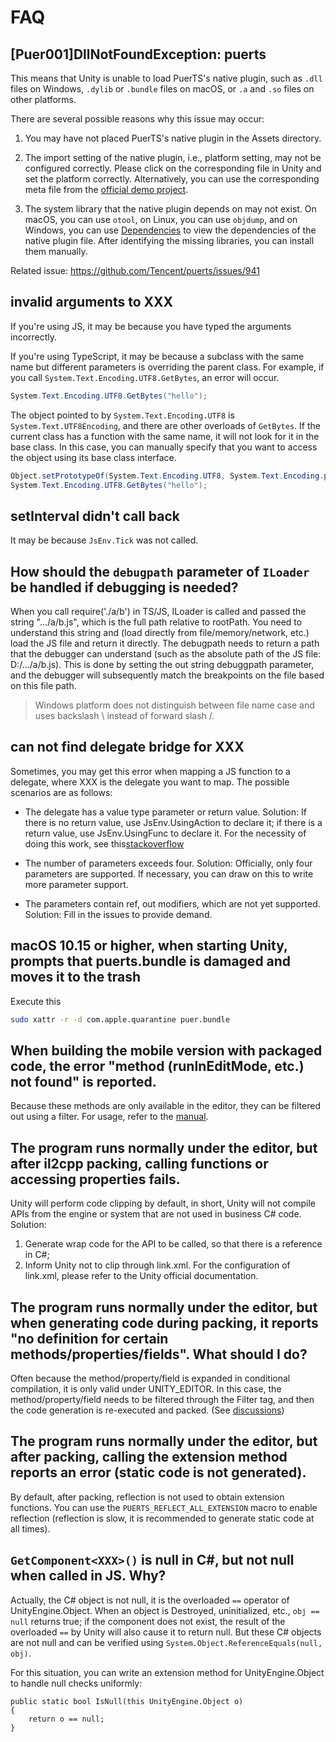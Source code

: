 # FAQ

## [Puer001]DllNotFoundException: puerts

This means that Unity is unable to load PuerTS's native plugin, such as `.dll` files on Windows, `.dylib` or `.bundle` files on macOS, or `.a` and `.so` files on other platforms.

There are several possible reasons why this issue may occur:

1. You may have not placed PuerTS's native plugin in the Assets directory.

2. The import setting of the native plugin, i.e., platform setting, may not be configured correctly. Please click on the corresponding file in Unity and set the platform correctly. Alternatively, you can use the corresponding meta file from the [official demo project](https://github.com/chexiongsheng/puerts_unity_demo).

3. The system library that the native plugin depends on may not exist. On macOS, you can use `otool`, on Linux, you can use `objdump`, and on Windows, you can use [Dependencies](https://github.com/lucasg/Dependencies) to view the dependencies of the native plugin file. After identifying the missing libraries, you can install them manually.

Related issue: https://github.com/Tencent/puerts/issues/941

## invalid arguments to XXX

If you're using JS, it may be because you have typed the arguments incorrectly.

If you're using TypeScript, it may be because a subclass with the same name but different parameters is overriding the parent class. For example, if you call `System.Text.Encoding.UTF8.GetBytes`, an error will occur.

```csharp
System.Text.Encoding.UTF8.GetBytes("hello");
```

The object pointed to by `System.Text.Encoding.UTF8` is `System.Text.UTF8Encoding`, and there are other overloads of `GetBytes`. If the current class has a function with the same name, it will not look for it in the base class. In this case, you can manually specify that you want to access the object using its base class interface.

```csharp
Object.setPrototypeOf(System.Text.Encoding.UTF8, System.Text.Encoding.prototype); // Only needs to be called once. Subsequent calls to GetBytes do not need to call this again.
System.Text.Encoding.UTF8.GetBytes("hello");
```

## setInterval didn't call back

It may be because `JsEnv.Tick` was not called.

## How should the `debugpath` parameter of `ILoader` be handled if debugging is needed?
When you call require('./a/b') in TS/JS, ILoader is called and passed the string ".../a/b.js", which is the full path relative to rootPath. You need to understand this string and (load directly from file/memory/network, etc.) load the JS file and return it directly. The debugpath needs to return a path that the debugger can understand (such as the absolute path of the JS file: D:/.../a/b.js). This is done by setting the out string debuggpath parameter, and the debugger will subsequently match the breakpoints on the file based on this file path.

> Windows platform does not distinguish between file name case and uses backslash \ instead of forward slash /.


## can not find delegate bridge for XXX

Sometimes, you may get this error when mapping a JS function to a delegate, where XXX is the delegate you want to map. The possible scenarios are as follows:

* The delegate has a value type parameter or return value. Solution: If there is no return value, use JsEnv.UsingAction to declare it; if there is a return value, use JsEnv.UsingFunc to declare it. For the necessity of doing this work, see this[stackoverflow](https://stackoverflow.com/questions/56183606/invoke-generic-method-via-reflection-in-c-sharp-il2cpp-on-ios)

* The number of parameters exceeds four. Solution: Officially, only four parameters are supported. If necessary, you can draw on this to write more parameter support.

* The parameters contain ref, out modifiers, which are not yet supported. Solution: Fill in the issues to provide demand.

## macOS 10.15 or higher, when starting Unity, prompts that puerts.bundle is damaged and moves it to the trash

Execute this

~~~bash
sudo xattr -r -d com.apple.quarantine puer.bundle
~~~

## When building the mobile version with packaged code, the error "method (runInEditMode, etc.) not found" is reported.
Because these methods are only available in the editor, they can be filtered out using a filter. For usage, refer to the [manual](wrapper/filter.md).

## The program runs normally under the editor, but after il2cpp packing, calling functions or accessing properties fails.
Unity will perform code clipping by default, in short, Unity will not compile APIs from the engine or system that are not used in business C# code.
Solution:

1. Generate wrap code for the API to be called, so that there is a reference in C#;
2. Inform Unity not to clip through link.xml. For the configuration of link.xml, please refer to the Unity official documentation.

## The program runs normally under the editor, but when generating code during packing, it reports "no definition for certain methods/properties/fields". What should I do?
Often because the method/property/field is expanded in conditional compilation, it is only valid under UNITY_EDITOR. In this case, the method/property/field needs to be filtered through the Filter tag, and then the code generation is re-executed and packed. (See [discussions](https://github.com/Tencent/puerts/discussions/806))

## The program runs normally under the editor, but after packing, calling the extension method reports an error (static code is not generated).
By default, after packing, reflection is not used to obtain extension functions. You can use the `PUERTS_REFLECT_ALL_EXTENSION` macro to enable reflection (reflection is slow, it is recommended to generate static code at all times).

## `GetComponent<XXX>()` is null in C#, but not null when called in JS. Why?
Actually, the C# object is not null, it is the overloaded `==` operator of UnityEngine.Object. When an object is Destroyed, uninitialized, etc., `obj == null` returns true; if the component does not exist, the result of the overloaded `==` by Unity will also cause it to return null. But these C# objects are not null and can be verified using `System.Object.ReferenceEquals(null, obj)`.

For this situation, you can write an extension method for UnityEngine.Object to handle null checks uniformly:
```
public static bool IsNull(this UnityEngine.Object o) 
{
    return o == null;
}
```